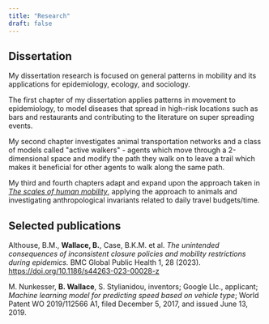 ```yaml
---
title: "Research"
draft: false
---
```


## Dissertation

My dissertation research is focused on general patterns in mobility and its applications for epidemiology, ecology, and sociology.

The first chapter of my dissertation applies patterns in movement to epidemiology, to model diseases that spread in high-risk locations such as bars and restaurants and contributing to the literature on super spreading events.

My second chapter investigates animal transportation networks and a class of models called "active walkers" - agents which move through a 2-dimensional space and modify the path they walk on to leave a trail which makes it beneficial for other agents to walk along the same path.

My third and fourth chapters adapt and expand upon the approach taken in [_The scales of human mobility_](https://www.nature.com/articles/s41586-020-2909-1), applying the approach to animals and investigating anthropological invariants related to daily travel budgets/time.


## Selected publications

Althouse, B.M., __Wallace, B.__, Case, B.K.M. et al. _The unintended consequences of inconsistent closure policies and mobility restrictions during epidemics._ BMC Global Public Health 1, 28 (2023). https://doi.org/10.1186/s44263-023-00028-z
  
M. Nunkesser, __B. Wallace__, S. Stylianidou, inventors; Google Llc.,
  applicant; _Machine learning model for predicting speed based on vehicle type_; World Patent
  WO 2019/112566 A1, filed December 5, 2017, and issued June 13, 2019.
